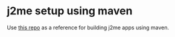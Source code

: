 # j2me setup using maven

Use [this repo](https://git.sr.ht/~mo_k/j2me-https-client) as a reference for building j2me apps using maven.
